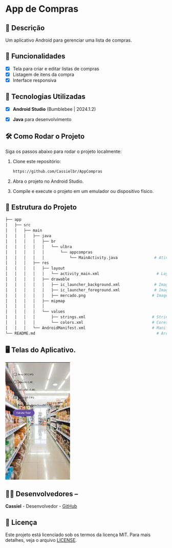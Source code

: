 # App de Compras

## 📱 Descrição
Um aplicativo Android para gerenciar uma lista de compras.

## 🔧 Funcionalidades

- [x] Tela para criar e editar listas de compras
- [x] Listagem de itens da compra
- [x] Interface responsiva

## 🚀 Tecnologias Utilizadas

- [x] **Android Studio** (Bumblebee | 2024.1.2)
- [x] **Java** para desenvolvimento


## 🛠️ Como Rodar o Projeto

Siga os passos abaixo para rodar o projeto localmente:

1. Clone este repositório:
    ```bash
   https://github.com/Cassielbr/AppCompras

    ```
2. Abra o projeto no Android Studio.

3. Compile e execute o projeto em um emulador ou dispositivo físico.

## 📂 Estrutura do Projeto
```bash
├── app
│   ├── src
│   │   ├── main
│   │   │   ├── java
│   │   │   │   ├── br
│   │   │   │   │   └── ulbra
│   │   │   │   │       └── appcompras
│   │   │   │   │           └── MainActivity.java                # Atividade principal
│   │   │   ├── res
│   │   │   │   ├── layout
│   │   │   │   │   └── activity_main.xml                         # Layout da tela principal
│   │   │   │   ├── drawable
│   │   │   │   │   ├── ic_launcher_background.xml               # Imagem de fundo do ícone do app
│   │   │   │   │   ├── ic_launcher_foreground.xml               # Imagem em primeiro plano do ícone
│   │   │   │   │   ├── mercado.png                             # Imagem utilizada no app
│   │   │   │   ├── mipmap
│   │   │   │   │ 
│   │   │   │   └── values
│   │   │   │       ├── strings.xml                             # Strings do app
│   │   │   │       └── colors.xml                              # Cores do app
│   │   │   └── AndroidManifest.xml                             # Manifesto do app
└── README.md                                                     # Arquivo de documentação

```

 ## 🖥️ Telas do Aplicativo. 
![image]( https://github.com/Cassielbr/AppCompras/blob/master/principal.png)


## 👨‍💻 Desenvolvedores – 
**Cassiel** - Desenvolvedor - [GitHub](https://github.com/Cassielbr)

## 📄 Licença 
Este projeto está licenciado sob os termos da licença MIT. Para mais detalhes, veja o arquivo [LICENSE](https://github.com/Cassielbr/AppCompras/blob/master/LICENSE).
